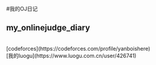 #我的OJ日记
## my_onlinejudge_diary
<br>
[codeforces](https://codeforces.com/profile/yanboishere)
<br>
[我的luogu](https://www.luogu.com.cn/user/426741)
